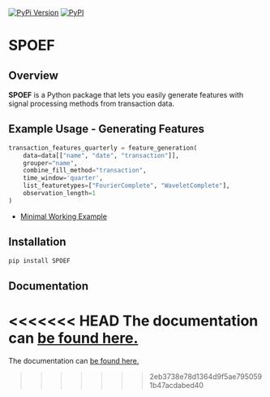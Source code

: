 [![PyPi Version](https://img.shields.io/pypi/pyversions/SPOEF)](#)
[![PyPI](https://img.shields.io/pypi/v/SPOEF)](#)

# SPOEF

## Overview

**SPOEF** is a Python package that lets you easily generate features with signal processing methods from transaction data.

## Example Usage - Generating Features

```python
transaction_features_quarterly = feature_generation(
    data=data[["name", "date", "transaction"]],
    grouper="name",
    combine_fill_method="transaction",
    time_window='quarter',
    list_featuretypes=["FourierComplete", "WaveletComplete"],
    observation_length=1
)
```

- [Minimal Working Example](https://janbargeman.github.io/spoef/tutorials/minimal_working_example.html)

## Installation

```bash
pip install SPOEF
```

## Documentation

<<<<<<< HEAD
The documentation can [be found here.](https://janbargeman.github.io/SPOEF/)
=======
The documentation can [be found here.](https://janbargeman.github.io/SPOEF/)
>>>>>>> 2eb3738e78d1364d9f5ae7950591b47acdabed40
